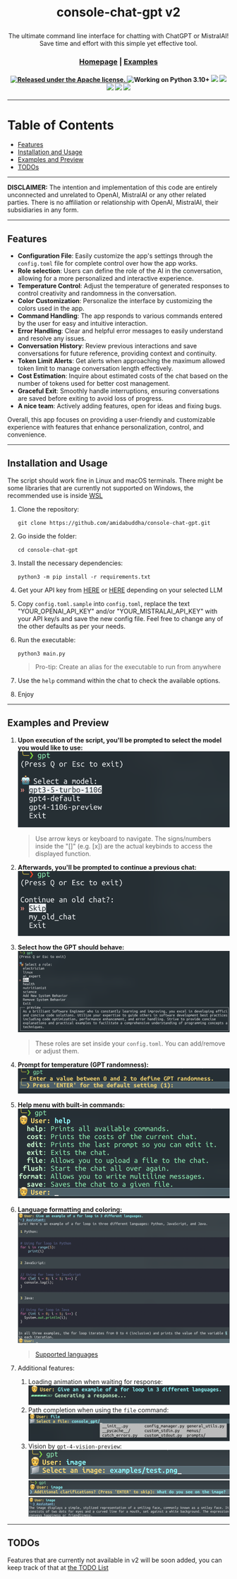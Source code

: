 <div align="center">

<h1>

console-chat-gpt v2

</h1>

The ultimate command line interface for chatting with ChatGPT or MistralAI! Save time and effort with this simple yet effective tool.

<h3>

[Homepage](https://github.com/amidabuddha/consoleChatGPT) | [Examples](/examples)

</h3>

 <h4 align="center">
  <a href="https://github.com/amidabuddha/consoleChatGPT/blob/main/LICENSE.md">
  <img src="https://img.shields.io/github/license/amidabuddha/consoleChatGPT" alt="Released under the Apache license." />
  </a>
  <img src="https://img.shields.io/badge/Python-3.10+-blue" alt="Working on Python 3.10+" />
  <img src="https://img.shields.io/github/stars/amidabuddha/consoleChatGPT"/>
  <img src="http://hits.dwyl.com/amidabuddha/consoleChatGPT.svg"/>
  <img src="https://img.shields.io/github/issues/amidabuddha/consoleChatGPT"/>
  <img src="https://img.shields.io/github/forks/amidabuddha/consoleChatGPT"/>
  <img src="https://img.shields.io/badge/platform-Linux%20%7C%20macOS-blue"/>
</h4>

</div>

---

# Table of Contents

- [Features](#features)
- [Installation and Usage](#installation-and-usage)
- [Examples and Preview](#examples-and-preview)
- [TODOs](#todos)

---

**DISCLAIMER:**
The intention and implementation of this code are entirely unconnected and unrelated to OpenAI, MistralAI or any other related parties. There is no affiliation
or relationship with OpenAI, MistralAI, their subsidiaries in any form.

---

## Features

- **Configuration File**: Easily customize the app's settings through the `config.toml` file for complete control over
  how the app works.
- **Role selection**: Users can define the role of the AI in the conversation, allowing for a more personalized and
  interactive experience.
- **Temperature Control**: Adjust the temperature of generated responses to control creativity and randomness in the
  conversation.
- **Color Customization**: Personalize the interface by customizing the colors used in the app.
- **Command Handling**: The app responds to various commands entered by the user for easy and intuitive interaction.
- **Error Handling**: Clear and helpful error messages to easily understand and resolve any issues.
- **Conversation History**: Review previous interactions and save conversations for future reference, providing context
  and continuity.
- **Token Limit Alerts**: Get alerts when approaching the maximum allowed token limit to manage conversation length
  effectively.
- **Cost Estimation**: Inquire about estimated costs of the chat based on the number of tokens used for better cost
  management.
- **Graceful Exit**: Smoothly handle interruptions, ensuring conversations are saved before exiting to avoid loss of
  progress.
- **A nice team**: Actively adding features, open for ideas and fixing bugs.

Overall, this app focuses on providing a user-friendly and customizable experience with features that enhance
personalization, control, and convenience.

---

## Installation and Usage

The script should work fine in Linux and macOS terminals. There might be some libraries that are currently not supported
on Windows, the recommended use is inside [WSL](https://learn.microsoft.com/en-us/windows/wsl/)

1. Clone the repository:

   ```shell
   git clone https://github.com/amidabuddha/console-chat-gpt.git
   ```

2. Go inside the folder:

   ```shell
   cd console-chat-gpt
   ```

3. Install the necessary dependencies:

   ```shell
   python3 -m pip install -r requirements.txt
   ```

4. Get your API key from [HERE](https://platform.openai.com/account/api-keys) or [HERE](https://console.mistral.ai/user/api-keys/) depending on your selected LLM

5. Copy `config.toml.sample` into `config.toml`, replace the text "YOUR_OPENAI_API_KEY" and/or "YOUR_MISTRALAI_API_KEY" with your API key/s and save the new config file. Feel free to change any of the other defaults as per your needs.

6. Run the executable:

   ```shell
   python3 main.py
   ```

   > Pro-tip:
   > Create an alias for the executable to run from anywhere

7. Use the `help` command within the chat to check the available options.

8. Enjoy

---

## Examples and Preview

1. **Upon execution of the script, you'll be prompted to select the model you would like to use:**
   </br>![start_chat](examples/model_select.png)
   > Use arrow keys or keyboard to navigate.
   > The signs/numbers inside the "[]" (e.g. [x]) are the actual keybinds to access the displayed function.


2. **Afterwards, you'll be prompted to continue a previous chat:**
   </br>![continue_chat](examples/continue_chat.png)


3. **Select how the GPT should behave:**
   ![roles](examples/role_select.png)
   > These roles are set inside your `config.toml`. You can add/remove or adjust them.


4. **Prompt for temperature (GPT randomness):**
   </br>![temperature](examples/temperature.png)


5. **Help menu with built-in commands:**
   </br>![built-in_commands](examples/commands.png)


6. **Language formatting and coloring:**
   </br>![example_python](examples/code_highlight.png)
   > [Supported languages](https://pygments.org/languages/)


7. Additional features:
    1. Loading animation when waiting for response:
       </br>![loading](examples/loading.png)
    2. Path completion when using the `file` command:
       </br>![path](examples/path_compl.png)
    3. Vision by `gpt-4-vision-preview`:
       </br>![path](examples/vision1.png)
       </br>![path](examples/vision2.png)
       </br>![path](examples/vision3.png)
---

## TODOs

Features that are currently not available in v2 will be soon added, you can keep track of that
at [the TODO List](todo.md)

